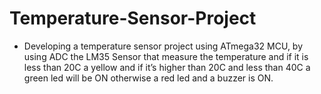# Temperature-Sensor-Project
-	Developing a temperature sensor project using ATmega32 MCU, by using ADC the LM35 Sensor that measure the temperature and if it is less than 20C a yellow and if it’s higher than 20C and less than 40C a green led will be ON otherwise a red led and a buzzer is ON. 
